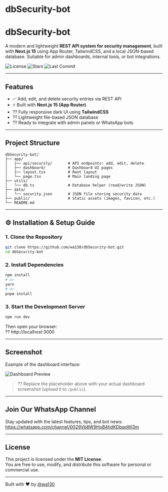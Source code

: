

# dbSecurity-bot
#  dbSecurity-bot

A modern and lightweight **REST API system for security management**, built with **Next.js 15** using App Router, TailwindCSS, and a local JSON-based database. Suitable for admin dashboards, internal tools, or bot integrations.

![License](https://img.shields.io/github/license/wa130/dbSecurity-bot?style=for-the-badge)
![Stars](https://img.shields.io/github/stars/wa130/dbSecurity-bot?style=for-the-badge)
![Last Commit](https://img.shields.io/github/last-commit/wa130/dbSecurity-bot?style=for-the-badge)

---

##  Features

- ✅ Add, edit, and delete security entries via REST API  
- ⚡ Built with **Next.js 15 (App Router)**  
- ?? Fully responsive dark UI using **TailwindCSS**  
- ?? Lightweight file-based JSON database  
- ?? Ready to integrate with admin panels or WhatsApp bots  

---

##  Project Structure

```
dbSecurity-bot/
├── app/
│   ├── api/security/       # API endpoints: add, edit, delete
│   ├── dashboard/          # Dashboard UI pages
│   ├── layout.tsx          # Root layout
│   └── page.tsx            # Main landing page
├── utils/
│   └── db.ts               # Database helper (read/write JSON)
├── data/
│   └── security.json       # JSON file storing security data
├── public/                 # Static assets (images, favicon, etc.)
└── README.md
```

---

## ⚙️ Installation & Setup Guide

### 1. Clone the Repository

```bash
git clone https://github.com/wa130/dbSecurity-bot.git
cd dbSecurity-bot
```

### 2. Install Dependencies

```bash
npm install
# or
yarn
# or
pnpm install
```

### 3. Start the Development Server

```bash
npm run dev
```

Then open your browser:  
?? http://localhost:3000

---

##  Screenshot

Example of the dashboard interface:

![Dashboard Preview](https://via.placeholder.com/1000x600?text=Preview+Dashboard+dbSecurity-bot)

> ?? Replace the placeholder above with your actual dashboard screenshot (upload it to `/public`).

---

## Join Our WhatsApp Channel

Stay updated with the latest features, tips, and bot news:  
 https://whatsapp.com/channel/0029Vb8W9HoB4hdKDbqoWI3m

---

##  License

This project is licensed under the **MIT License**.  
You are free to use, modify, and distribute this software for personal or commercial use.

---

Built with ❤️ by [@wa130](https://github.com/wa130)
